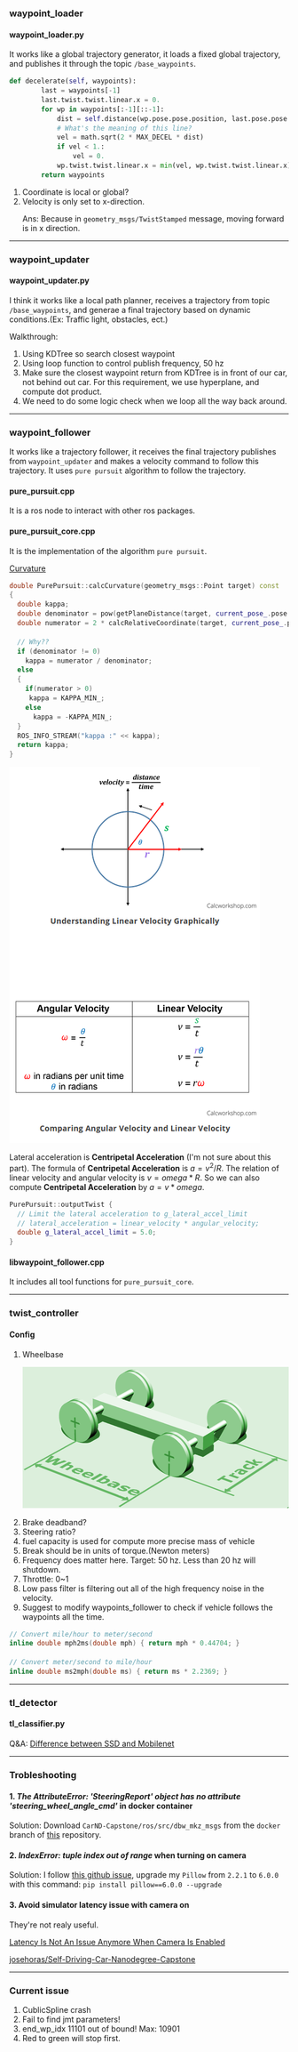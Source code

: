 ### waypoint_loader

#### waypoint_loader.py

It works like a global trajectory generator, it loads a fixed global trajectory, and publishes it through the topic `/base_waypoints`.

```python
def decelerate(self, waypoints):
        last = waypoints[-1]
        last.twist.twist.linear.x = 0.
        for wp in waypoints[:-1][::-1]:
            dist = self.distance(wp.pose.pose.position, last.pose.pose.position)
            # What's the meaning of this line?
            vel = math.sqrt(2 * MAX_DECEL * dist)
            if vel < 1.:
                vel = 0.
            wp.twist.twist.linear.x = min(vel, wp.twist.twist.linear.x)
        return waypoints
```

1. Coordinate is local or global?
2. Velocity is only set to x-direction.<p>
   Ans: Because in `geometry_msgs/TwistStamped` message, moving forward is in x direction.
---

### waypoint_updater

#### waypoint_updater.py

I think it works like a local path planner, receives a trajectory from topic `/base_waypoints`, and generae a final trajectory based on dynamic conditions.(Ex: Traffic light, obstacles, ect.)

Walkthrough:<p>
1. Using KDTree so search closest waypoint
2. Using loop function to control publish frequency, 50 hz
3. Make sure the closest waypoint return from KDTree is in front of our car, not behind out car. For this requirement, we use hyperplane, and compute dot product.
4. We need to do some logic check when we loop all the way back around.

---

### waypoint_follower

It works like a trajectory follower, it receives the final trajectory publishes from `waypoint_updater` and makes a velocity command to follow this trajectory. It uses `pure pursuit` algorithm to follow the trajectory.

#### pure_pursuit.cpp

It is a ros node to interact with other ros packages.

#### pure_pursuit_core.cpp

It is the implementation of the algorithm `pure pursuit`.

[Curvature](https://www.khanacademy.org/math/multivariable-calculus/multivariable-derivatives/differentiating-vector-valued-functions/a/curvature)

```c++
double PurePursuit::calcCurvature(geometry_msgs::Point target) const
{
  double kappa;
  double denominator = pow(getPlaneDistance(target, current_pose_.pose.position), 2);
  double numerator = 2 * calcRelativeCoordinate(target, current_pose_.pose).y;

  // Why??
  if (denominator != 0)
    kappa = numerator / denominator;
  else
  {
    if(numerator > 0)
     kappa = KAPPA_MIN_;
    else
      kappa = -KAPPA_MIN_;
  }
  ROS_INFO_STREAM("kappa :" << kappa);
  return kappa;
}
```

![Relation between linear velocity and angular velocity](./imgs/linear_and_angular_velocity.png)

Lateral acceleration is **Centripetal Acceleration** (I'm not sure about this part). The formula of **Centripetal Acceleration** is $a=v^2/R$. The relation of linear velocity and angular velocity is $v=omega*R$. So we can also compute **Centripetal Acceleration** by $a=v*omega$.
```c++
PurePursuit::outputTwist {
  // Limit the lateral acceleration to g_lateral_accel_limit
  // lateral_acceleration = linear_velocity * angular_velocity;
  double g_lateral_accel_limit = 5.0;
}
```

#### libwaypoint_follower.cpp

It includes all tool functions for `pure_pursuit_core`.

---

### twist_controller

#### Config

1. Wheelbase<p>
   ![Wheelbase](./imgs/Wheelbase_and_Track.png)
2. Brake deadband?
3. Steering ratio?
4. fuel capacity is used for compute more precise mass of vehicle
5. Break should be in units of torque.(Newton meters)
6. Frequency does matter here. Target: 50 hz. Less than 20 hz will shutdown.
7. Throttle: 0~1
8. Low pass filter is filtering out all of the high frequency noise in the velocity.
9. Suggest to modify waypoints_follower to check if vehicle follows the waypoints all the time.

```c++
// Convert mile/hour to meter/second
inline double mph2ms(double mph) { return mph * 0.44704; }

// Convert meter/second to mile/hour
inline double ms2mph(double ms) { return ms * 2.2369; }
```

---

### tl_detector

#### tl_classifier.py

Q&A: [Difference between SSD and Mobilenet](https://stackoverflow.com/questions/50585597/difference-between-ssd-and-mobilenet)

---

### Trobleshooting

#### 1. *The AttributeError: 'SteeringReport' object has no attribute 'steering_wheel_angle_cmd'* in docker container
Solution: Download `CarND-Capstone/ros/src/dbw_mkz_msgs` from the `docker` branch of [this](https://github.com/vishal-kvn/CarND-Capstone) repository.

#### 2. *IndexError: tuple index out of range* when turning on camera
Solution: I follow [this github issue](https://github.com/udacity/CarND-Capstone/issues/107), upgrade my `Pillow` from `2.2.1` to `6.0.0` with this command: `pip install pillow==6.0.0 --upgrade`

#### 3. Avoid simulator latency issue with camera on

They're not realy useful.

[Latency Is Not An Issue Anymore When Camera Is Enabled](https://medium.com/@marcin.sielski/capstone-project-for-self-driving-car-nanodegree-program-3c54c3c704bf)

[josehoras/Self-Driving-Car-Nanodegree-Capstone ](https://github.com/josehoras/Self-Driving-Car-Nanodegree-Capstone#ii-choose-and-test-a-model-from-the-model-zoo)

---

### Current issue

1. CublicSpline crash
2. Fail to find jmt parameters!
3. end_wp_idx 11101 out of bound! Max: 10901
4. Red to green will stop first.